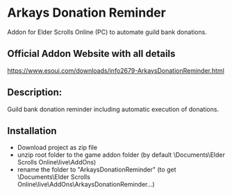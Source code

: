 # Arkays Donation Reminder
Addon for Elder Scrolls Online (PC) to automate guild bank donations.


## Official Addon Website with all details
https://www.esoui.com/downloads/info2679-ArkaysDonationReminder.html

## Description:
Guild bank donation reminder including automatic execution of donations.


## Installation
- Download project as zip file
- unzip root folder to the game addon folder (by default \Documents\Elder Scrolls Online\live\AddOns)
- rename the folder to "ArkaysDonationReminder" (to get \Documents\Elder Scrolls Online\live\AddOns\ArkaysDonationReminder\...)
